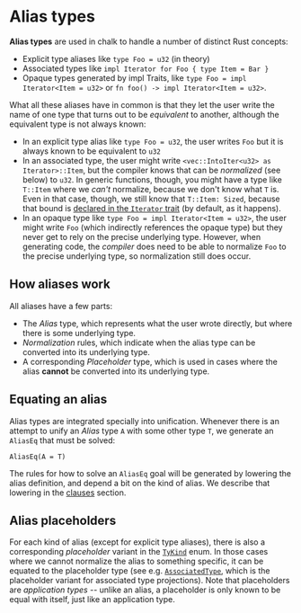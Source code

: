 # Alias types

**Alias types** are used in chalk to handle a number of distinct Rust
concepts:

* Explicit type aliases like `type Foo = u32` (in theory)
* Associated types like `impl Iterator for Foo { type Item = Bar }`
* Opaque types generated by impl Traits, like `type Foo = impl Iterator<Item = u32>`
  or `fn foo() -> impl Iterator<Item = u32>`.

What all these aliases have in common is that they let the user write the name
of one type that turns out to be *equivalent* to another, although the
equivalent type is not always known:

* In an explicit type alias like `type Foo = u32`, the user writes `Foo`
  but it is always known to be equivalent to `u32`
* In an associated type, the user might write `<vec::IntoIter<u32> as
  Iterator>::Item`, but the compiler knows that can be *normalized* (see below)
  to `u32`. In generic functions, though, you might have a type like `T::Item`
  where we *can't* normalize, because we don't know what `T` is. Even in that
  case, though, we still know that `T::Item: Sized`, because that bound is
  [declared in the `Iterator` trait][Iterator::Item] (by default, as it
  happens).
* In an opaque type like `type Foo = impl Iterator<Item = u32>`, the user might
  write `Foo` (which indirectly references the opaque type) but they never get
  to rely on the precise underlying type. However, when generating code, the
  *compiler* does need to be able to normalize `Foo` to the precise underlying
  type, so normalization still does occur.

[Iterator::Item]: https://doc.rust-lang.org/std/iter/trait.Iterator.html#associatedtype.Item

## How aliases work

All aliases have a few parts:

* The *Alias* type, which represents what the user wrote directly, but where there is
  some underlying type.
* *Normalization* rules, which indicate when the alias type can be converted
  into its underlying type.
* A corresponding *Placeholder* type, which is used in cases where the alias **cannot** be
  converted into its underlying type.

## Equating an alias

Alias types are integrated specially into unification. Whenever there is an
attempt to unify an *Alias* type `A` with some other type `T`, we generate an
`AliasEq` that must be solved:

```notrust
AliasEq(A = T)
```

The rules for how to solve an `AliasEq` goal will be generated by lowering the alias
definition, and depend a bit on the kind of alias. We describe that lowering in the
[clauses](../../clauses.md) section.

## Alias placeholders

For each kind of alias (except for explicit type aliases), there is also a
corresponding *placeholder* variant in the [`TyKind`] enum. In those cases
where we cannot normalize the alias to something specific, it can be equated to
the placeholder type (see e.g. [`AssociatedType`], which is the placeholder
variant for associated type projections). Note that placeholders are
*application types* -- unlike an alias, a placeholder is only known to be equal
with itself, just like an application type.

[`TyKind`]: https://rust-lang.github.io/chalk/chalk_ir/enum.TyKind.html
[`AssociatedType`]: https://rust-lang.github.io/chalk/chalk_ir/enum.TyKind.html#variant.AssociatedType

